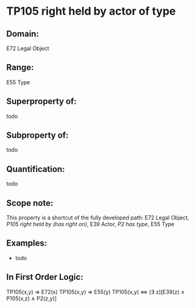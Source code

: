 # TP105 right held by actor of type

## Domain: 

E72 Legal Object

## Range: 

E55 Type

## Superproperty of: 

todo

## Subproperty of: 

todo

## Quantification: 

todo

## Scope note: 

This property is a shortcut of the fully developed path: E72 Legal Object, _P105 right held by (has right on)_, E39 Actor, _P2 has type_, E55 Type

## Examples: 

* todo

## In First Order Logic: 

TP105(x,y) ⇒ E72(x)
TP105(x,y) ⇒ E55(y)
TP105(x,y) ⇔ (∃ z)[E39(z) ∧ P105(x,z) ∧ P2(z,y)]

